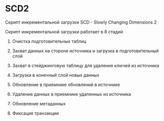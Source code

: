 # SCD2
Скрипт инкрементальной загрузки SCD - Slowly Changing Dimensions 2

Скрипт инкрементальной загрузки работает в 8 стадий

1.  Очистка  подготовительных таблиц

2. Захват данных на стороне источника и загрузка в подготовительный слой

3. Захват в стейджинговую таблицу для удаления ключей  из источника

4. Загрузка в конечный слой новых данных

5. Обновление в приемнике обновлений в источнике 

6. Удаление данных в приемнике удаленных из источника

7. Обновление метаданных

8. Фиксация транзакции

